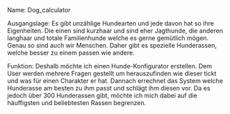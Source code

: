 Name:
Dog_calculator

Ausgangslage:
Es gibt unzählige Hundearten und jede davon hat so ihre Eigenheiten. Die einen sind kurzhaar und sind eher Jagthunde, die anderen langhaar und totale Familienhunde welche es gerne gemütlich mögen. Genau so sind auch wir Menschen. Daher gibt es spezielle Hunderassen, welche besser zu einem passen wie andere. 

Funktion:
Deshalb möchte ich einen Hunde-Konfigurator erstellen. Dem User werden mehrere Fragen gestellt um herauszufinden wie dieser tickt und was für einen Charakter er hat. Dannach errechnet das System welche Hunderasse am besten zu ihm passt und schlägt ihm diesen vor. 
Da es jedoch über 300 Hunderassen gibt, möchte ich mich dabei auf die häuffigsten und beliebtesten Rassen begrenzen. 